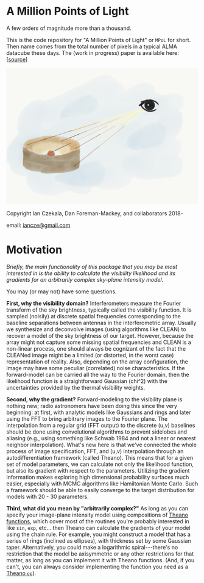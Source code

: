 # A Million Points of Light
A few orders of magnitude more than a thousand.

This is the code repository for "A Million Points of Light" or ``MPoL`` for short. Then name comes from the total number of pixels in a typical ALMA datacube these days. The (work in progress) paper is available here: [[source](https://github.com/iancze/million-points-of-tex)]

![Logo](logo.png)

Copyright Ian Czekala, Dan Foreman-Mackey, and collaborators 2018-

email: iancze@gmail.com

# Motivation

*Briefly, the main functionality of this package that you may be most interested in is the ability to calculate the visibility likelihood and its gradients for an arbitrarily complex sky-plane intensity model.*

You may (or may not) have some questions.

**First, why the visibility domain?** Interferometers measure the Fourier transform of the sky brightness, typically called the visibility function. It is sampled (noisily) at discrete spatial frequencies corresponding to the baseline separations between antennas in the interferometric array. Usually we synthesize and deconvolve images (using algorithms like CLEAN) to recover a model of the sky brightness of our target. However, because the array might not capture some missing spatial frequencies and CLEAN is a non-linear process, one should always be cognizant of the fact that the CLEANed image might be a limited (or distorted, in the worst case) representation of reality. Also, depending on the array configuration, the image may have some peculiar (correlated) noise characteristics. If the forward-model can be carried all the way to the Fourier domain, then the likelihood function is a straightforward Gaussian (chi^2) with the uncertainties provided by the thermal visibility weights.

**Second, why the gradient?** Forward-modeling to the visibility plane is nothing new; radio astronomers have been doing this since the very beginning: at first, with analytic models like Gaussians and rings and later using the FFT to bring arbitrary images to the Fourier plane. The interpolation from a regular grid (FFT output) to the discrete (u,v) baselines should be done using convolutional algorithms to prevent sidelobes and aliasing (e.g., using something like Schwab 1984 and not a linear or nearest neighbor interpolation). What's new here is that we've connected the whole process of image specification, FFT, and (u,v) interpolation through an autodifferentiation framework (called Theano). This means that for a given set of model parameters, we can calculate not only the likelihood function, but also its gradient with respect to the parameters. Utilizing the gradient information makes exploring high dimensional probability surfaces much easier, especially with MCMC algorithms like Hamiltonian Monte Carlo. Such a framework should be able to easily converge to the target distribution for models with 20 - 30 parameters.

**Third, what did you mean by "arbitrarily complex?"**
As long as you can specify your image-plane intensity model using compositions of [Theano functions](http://deeplearning.net/software/theano/tutorial/index.html#tutorial), which cover most of the routines you're probably interested in like `sin`, `exp`, etc... then Theano can calculate the gradients of your model using the chain rule. For example, you might construct a model that has a series of rings (inclined as ellipses), with thickness set by some Gaussian taper. Alternatively, you could make a logarithmic spiral---there's no restriction that the model be axisymmetric or any other restrictions for that matter, as long as you can implement it with Theano functions. (And, if you can't, you can always consider implementing the function you need as a [Theano `op`](http://deeplearning.net/software/theano/extending/extending_theano.html)).
